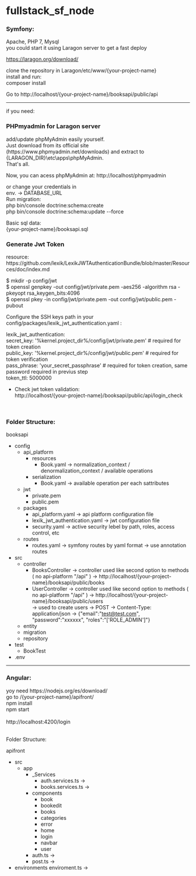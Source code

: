 # fullstack_sf_node

<h3>Symfony:</h3>

Apache, PHP  7, Mysql<br/>
you could start it using Laragon server to get a fast deploy<br/>

https://laragon.org/download/

clone the repository in Laragon/etc/www/{your-project-name}<br/>
install and run:<br/>
composer install <br/>

Go to http://localhost/{your-project-name}/booksapi/public/api

-----------------------
if you need:<br/>
<h3>PHPmyadmin for Laragon server</h3>
add/update phpMyAdmin easily yourself.<br/>
Just download from its official site (https://www.phpmyadmin.net/downloads) and extract to {LARAGON_DIR}\etc\apps\phpMyAdmin.<br/>
That's all.<br/>

Now, you can acess phpMyAdmin at:
http://localhost/phpmyadmin

or change your credentials in<br/>
env. -> DATABASE_URL<br/>
Run migration:<br/>
php bin/console doctrine:schema:create<br/>
php bin/console doctrine:schema:update --force<br/>

Basic sql data:<br/>
{your-project-name}/booksapi.sql<br/>

<h3>Generate Jwt Token </h3>
resource: https://github.com/lexik/LexikJWTAuthenticationBundle/blob/master/Resources/doc/index.md<br/>

$ mkdir -p config/jwt<br/>
$ openssl genpkey -out config/jwt/private.pem -aes256 -algorithm rsa -pkeyopt rsa_keygen_bits:4096<br/>
$ openssl pkey -in config/jwt/private.pem -out config/jwt/public.pem -pubout<br/>

Configure the SSH keys path in your config/packages/lexik_jwt_authentication.yaml :<br/>

lexik_jwt_authentication:<br/>
    secret_key: '%kernel.project_dir%/config/jwt/private.pem' # required for token creation<br/>
    public_key: '%kernel.project_dir%/config/jwt/public.pem'  # required for token verification<br/>
    pass_phrase: 'your_secret_passphrase' # required for token creation, same password required in previus step <br/>
    token_ttl: 5000000<br/>


- Check jwt token validation:<br/>
http://localhost/{your-project-name}/booksapi/public/api/login_check
<br/>

<h3>Folder Structure:</h3>

booksapi
- config
    - api_platform
        - resources
            - Book.yaml -> normalization_context / denormalization_context / available operations
        - serialization
            - Book.yaml ->  available operation per each sattributes 
    - jwt
        - private.pem
        - public.pem 
    - packages
        - api_platform.yaml -> api platform configuration file
        - lexik_jwt_authentication.yaml -> jwt configuration file
        - security.yaml -> active security lebel by path, roles, access control, etc
    - routes
        - routes.yaml -> symfony routes by yaml format -> use annotation routes
- src
    - controller
        - BooksController -> controller used like second option to methods ( no api-platform "/api" ) -> http://localhost/{your-project-name}/booksapi/public/books
        - UserController
            -> controller used like second option to methods ( no api-platform "/api" ) ->  http://localhost/{your-project-name}/booksapi/public/users<br/>
            -> used to create users -> POST ->  Content-Type: application/json -> {"email":"test@test.com", "password":"xxxxxx", "roles":"['ROLE_ADMIN']"}
    - entity
    - migration
    - repository
- test
    - BookTest
- .env

-----------------------

<h3>Angular:</h3>
yoy need https://nodejs.org/es/download/<br/>
go to /{your-project-name}/apifront/ <br/>
npm install<br/>
npm start<br/><br/>
http://localhost:4200/login<br/>
<br/>

Folder Structure:

apifront
- src
    - app
        - _Services
            - auth.services.ts ->
            - books.services.ts ->
        - components
            - book
            - bookedit
            - books
            - categories
            - error
            - home
            - login
            - navbar
            - user
        - auth.ts ->
        - post.ts ->
- environments
    enviroment.ts ->

